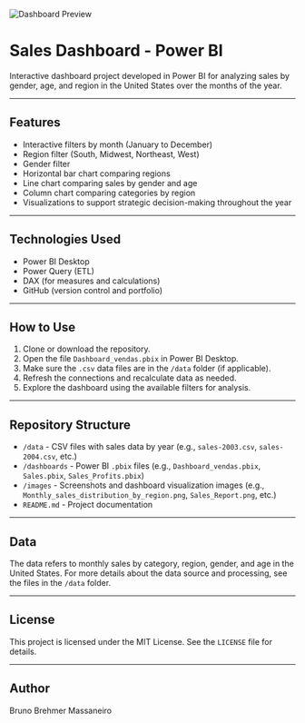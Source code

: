 ![Dashboard Preview](./images/Relatorio_de_Vendas.png)

# Sales Dashboard - Power BI

Interactive dashboard project developed in Power BI for analyzing sales by gender, age, and region in the United States over the months of the year.

---

## Features

- Interactive filters by month (January to December)  
- Region filter (South, Midwest, Northeast, West)  
- Gender filter  
- Horizontal bar chart comparing regions  
- Line chart comparing sales by gender and age  
- Column chart comparing categories by region  
- Visualizations to support strategic decision-making throughout the year  

---

## Technologies Used

- Power BI Desktop  
- Power Query (ETL)  
- DAX (for measures and calculations)  
- GitHub (version control and portfolio)  

---

## How to Use

1. Clone or download the repository.  
2. Open the file `Dashboard_vendas.pbix` in Power BI Desktop.  
3. Make sure the `.csv` data files are in the `/data` folder (if applicable).  
4. Refresh the connections and recalculate data as needed.  
5. Explore the dashboard using the available filters for analysis.  

---

## Repository Structure

- `/data` - CSV files with sales data by year (e.g., `sales-2003.csv`, `sales-2004.csv`, etc.)  
- `/dashboards` - Power BI `.pbix` files (e.g., `Dashboard_vendas.pbix`, `Sales.pbix`, `Sales_Profits.pbix`)  
- `/images` - Screenshots and dashboard visualization images (e.g., `Monthly_sales_distribution_by_region.png`, `Sales_Report.png`, etc.)  
- `README.md` - Project documentation  

---

## Data

The data refers to monthly sales by category, region, gender, and age in the United States. For more details about the data source and processing, see the files in the `/data` folder.

---

## License

This project is licensed under the MIT License. See the `LICENSE` file for details.

---

## Author

Bruno Brehmer Massaneiro

